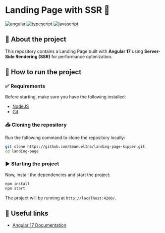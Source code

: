 [JAVASCRIPT__BADGE]: https://img.shields.io/badge/Javascript-000?style=for-the-badge&logo=javascript  
[TYPESCRIPT__BADGE]: https://img.shields.io/badge/TypeScript-3178C6?style=for-the-badge&logo=typescript  
[ANGULAR__BADGE]: https://img.shields.io/badge/Angular-DD0031?style=for-the-badge&logo=angular  
[PROJECT__BADGE]: https://img.shields.io/badge/%F0%9F%93%B1Visit_this_project-000?style=for-the-badge&logo=project  
[PROJECT__URL]: https://landing-page-ssr.vercel.app/  

# Landing Page with SSR 🚀

![angular][ANGULAR__BADGE] ![typescript][TYPESCRIPT__BADGE] ![javascript][JAVASCRIPT__BADGE]

## 📌 About the project
This repository contains a Landing Page built with **Angular 17** using **Server-Side Rendering (SSR)** for performance optimization.

## 🚀 How to run the project

### ✅ Requirements
Before starting, make sure you have the following installed:

- [NodeJS](https://nodejs.org/) 
- [Git](https://git-scm.com/)

### 📥 Cloning the repository
Run the following command to clone the repository locally:

```bash
git clone https://github.com/EmanuelIna/landing-page-kipper.git
cd landing-page
```

### ▶️ Starting the project
Now, install the dependencies and start the project:

```bash
npm install
npm start
```
The project will be running at `http://localhost:4200/`.
   
## 🔗 Useful links
- [Angular 17 Documentation](https://angular.dev/)



